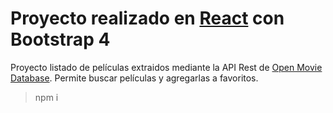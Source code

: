 # Proyecto realizado en [React](https://en.reactjs.org/) con Bootstrap 4

Proyecto listado de películas extraidos mediante la API Rest de [Open Movie Database](https://www.omdbapi.com/). Permite buscar películas y agregarlas a favoritos.

> npm i
